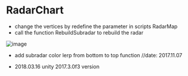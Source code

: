 # RadarChart

- change the vertices by redefine the parameter in scripts RadarMap
- call the function RebuildSubradar to rebuild the radar

![image](https://github.com/Zhuangdum/RadarMap/blob/master/RadarMap.png)

- add subradar color lerp from bottom to top function //date: 2017.11.07

- 2018.03.16 unity 2017.3.0f3 version

